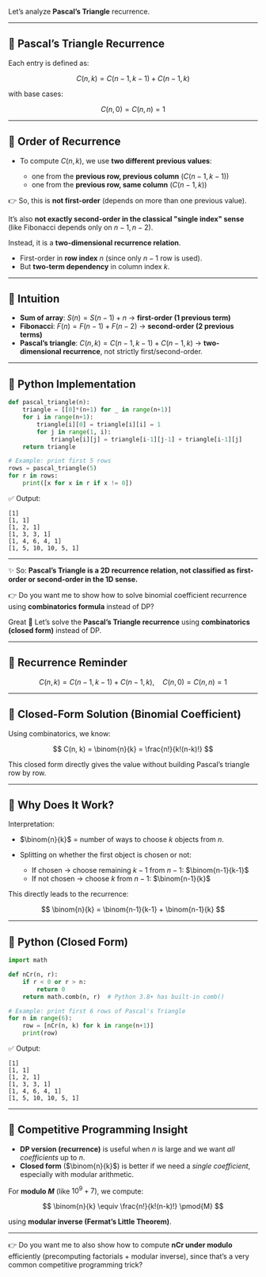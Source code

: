 

Let’s analyze **Pascal’s Triangle** recurrence.

---

## 🔹 Pascal’s Triangle Recurrence

Each entry is defined as:

$$
C(n, k) = C(n-1, k-1) + C(n-1, k)
$$

with base cases:

$$
C(n, 0) = C(n, n) = 1
$$

---

## 🔎 Order of Recurrence

* To compute $C(n, k)$, we use **two different previous values**:

  * one from the **previous row, previous column** ($C(n-1, k-1)$)
  * one from the **previous row, same column** ($C(n-1, k)$)

👉 So, this is **not first-order** (depends on more than one previous value).

It’s also **not exactly second-order in the classical "single index" sense** (like Fibonacci depends only on $n-1, n-2$).

Instead, it is a **two-dimensional recurrence relation**.

* First-order in **row index** $n$ (since only $n-1$ row is used).
* But **two-term dependency** in column index $k$.

---

## 📝 Intuition

* **Sum of array**: $S(n) = S(n-1) + n$ → **first-order (1 previous term)**
* **Fibonacci**: $F(n) = F(n-1) + F(n-2)$ → **second-order (2 previous terms)**
* **Pascal’s triangle**: $C(n, k) = C(n-1,k-1) + C(n-1,k)$ → **two-dimensional recurrence**, not strictly first/second-order.

---

## 🐍 Python Implementation

```python
def pascal_triangle(n):
    triangle = [[0]*(n+1) for _ in range(n+1)]
    for i in range(n+1):
        triangle[i][0] = triangle[i][i] = 1
        for j in range(1, i):
            triangle[i][j] = triangle[i-1][j-1] + triangle[i-1][j]
    return triangle

# Example: print first 5 rows
rows = pascal_triangle(5)
for r in rows:
    print([x for x in r if x != 0])
```

✅ Output:

```
[1]
[1, 1]
[1, 2, 1]
[1, 3, 3, 1]
[1, 4, 6, 4, 1]
[1, 5, 10, 10, 5, 1]
```

---

✨ So: **Pascal’s Triangle is a 2D recurrence relation, not classified as first-order or second-order in the 1D sense.**

👉 Do you want me to show how to solve binomial coefficient recurrence using **combinatorics formula** instead of DP?

Great 🚀 Let’s solve the **Pascal’s Triangle recurrence** using **combinatorics (closed form)** instead of DP.

---

## 🔹 Recurrence Reminder

$$
C(n, k) = C(n-1, k-1) + C(n-1, k), \quad C(n,0)=C(n,n)=1
$$

---

## 🔹 Closed-Form Solution (Binomial Coefficient)

Using combinatorics, we know:

$$
C(n, k) = \binom{n}{k} = \frac{n!}{k!(n-k)!}
$$

This closed form directly gives the value without building Pascal’s triangle row by row.

---

## 🔹 Why Does It Work?

Interpretation:

* $\binom{n}{k}$ = number of ways to choose $k$ objects from $n$.
* Splitting on whether the first object is chosen or not:

  * If chosen → choose remaining $k-1$ from $n-1$: $\binom{n-1}{k-1}$
  * If not chosen → choose $k$ from $n-1$: $\binom{n-1}{k}$

This directly leads to the recurrence:

$$
\binom{n}{k} = \binom{n-1}{k-1} + \binom{n-1}{k}
$$

---

## 🐍 Python (Closed Form)

```python
import math

def nCr(n, r):
    if r < 0 or r > n:
        return 0
    return math.comb(n, r)  # Python 3.8+ has built-in comb()

# Example: print first 6 rows of Pascal's Triangle
for n in range(6):
    row = [nCr(n, k) for k in range(n+1)]
    print(row)
```

✅ Output:

```
[1]
[1, 1]
[1, 2, 1]
[1, 3, 3, 1]
[1, 4, 6, 4, 1]
[1, 5, 10, 10, 5, 1]
```

---

## 🔹 Competitive Programming Insight

* **DP version (recurrence)** is useful when $n$ is large and we want *all coefficients* up to $n$.
* **Closed form** ($\binom{n}{k}$) is better if we need a *single coefficient*, especially with modular arithmetic.

For **modulo $M$** (like $10^9+7$), we compute:

$$
\binom{n}{k} \equiv \frac{n!}{k!(n-k)!} \pmod{M}
$$

using **modular inverse (Fermat’s Little Theorem)**.

---

👉 Do you want me to also show how to compute **nCr under modulo** efficiently (precomputing factorials + modular inverse), since that’s a very common competitive programming trick?

